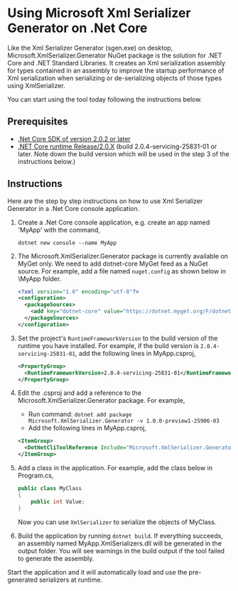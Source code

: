 # Using Microsoft Xml Serializer Generator on .Net Core

Like the Xml Serializer Generator (sgen.exe) on desktop, Microsoft.XmlSerializer.Generator NuGet package is the solution for .NET Core and .NET Standard Libraries. It creates an Xml serialization assembly for types contained in an assembly to improve the startup performance of Xml serialization when serializing or de-serializing objects of those types using XmlSerializer. 

You can start using the tool today following the instructions below. 

## Prerequisites

* [.Net Core SDK of version 2.0.2 or later](https://www.microsoft.com/net/download/windows)
* [.NET Core runtime Release/2.0.X](https://github.com/dotnet/core-setup#daily-builds) (build 2.0.4-servicing-25831-01 or later. Note down the build version which will be used in the step 3 of the instructions below.)
  
## Instructions

Here are the step by step instructions on how to use Xml Serializer Generator in a .Net Core console application.

1. Create a .Net Core console application, e.g. create an app named 'MyApp' with the command,
    ```
    dotnet new console --name MyApp
    ```
2. The Microsoft.XmlSerializer.Generator package is currently available on MyGet only. We need to add dotnet-core MyGet feed as a NuGet source. For example, add a file named `nuget.config` as shown below in \MyApp folder.
    ```xml
    <?xml version="1.0" encoding="utf-8"?>
    <configuration>
      <packageSources>
        <add key="dotnet-core" value="https://dotnet.myget.org/F/dotnet-core/api/v3/index.json" />
      </packageSources>
    </configuration>
    ```
3. Set the project's `RuntimeFrameworkVersion` to the build version of the runtime you have installed. For example, if the build version is `2.0.4-servicing-25831-01`, add the following lines in MyApp.csproj,
    ```xml
    <PropertyGroup>
      <RuntimeFrameworkVersion>2.0.4-servicing-25831-01</RuntimeFrameworkVersion>
    </PropertyGroup>
    ```
4. Edit the .csproj and add a reference to the Microsoft.XmlSerializer.Generator package. For example, 
    * Run command: `dotnet add package Microsoft.XmlSerializer.Generator -v 1.0.0-preview1-25906-03`
    * Add the following lines in MyApp.csproj,
    ```xml
    <ItemGroup>
      <DotNetCliToolReference Include="Microsoft.XmlSerializer.Generator" Version="1.0.0-preview1-25906-03" />
    </ItemGroup>
    ```
5. Add a class in the application. For example, add the class below in Program.cs,
    ```c#
    public class MyClass
    {
        public int Value;
    }
    ```
    Now you can use `XmlSerializer` to serialize the objects of MyClass.
    
6. Build the application by running `dotnet build`. If everything succeeds, an assembly named MyApp.XmlSerializers.dll will be generated in the output folder. You will see warnings in the build output if the tool failed to generate the assembly.

Start the application and it will automatically load and use the pre-generated serializers at runtime.

